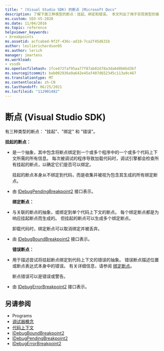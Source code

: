 ```yaml
---
title: " (Visual Studio SDK) 的断点 |Microsoft Docs"
description: 了解下面三种类型的断点：挂起、绑定和错误。 本文列出了用于实现类型的接口。
ms.custom: SEO-VS-2020
ms.date: 11/04/2016
ms.topic: reference
helpviewer_keywords:
- breakpoints
ms.assetid: acfcabed-9f2f-436c-ad18-7ca2f45d631b
author: leslierichardson95
ms.author: lerich
manager: jmartens
ms.workload:
- vssdk
ms.openlocfilehash: 1fce472faf95aa77f87ab02d78a3da640b6bd3bf
ms.sourcegitcommit: bab002936a9a642e45af407d652345c113a9c467
ms.translationtype: MT
ms.contentlocale: zh-CN
ms.lasthandoff: 06/25/2021
ms.locfileid: "112901482"
---
```

# <a name="breakpoints-visual-studio-sdk"></a>断点 (Visual Studio SDK)
有三种类型的断点： "挂起"、"绑定" 和 "错误"。

 **挂起的断点：**

- 是一个抽象，其中包含将断点绑定到一个或多个程序中的一个或多个代码上下文所需的所有信息。 每次被调试的程序导致加载代码时，调试引擎都会检查所有挂起的断点，以确定它们是否可以绑定。

   挂起的断点本身从不绑定到代码，而是收集并被视为包含其生成的所有绑定断点。

- 由 [IDebugPendingBreakpoint2](../../extensibility/debugger/reference/idebugpendingbreakpoint2.md) 接口表示。

  **绑定断点：**

- 与关联的断点的抽象，或绑定到单个代码上下文的断点。 每个绑定断点都是为响应挂起断点而生成的。 但挂起的断点可以生成多个绑定断点。

   卸载代码时，绑定断点可以取消绑定并被丢弃。

- 由 [IDebugBoundBreakpoint2](../../extensibility/debugger/reference/idebugboundbreakpoint2.md) 接口表示。

  **错误断点：**

- 用于描述尝试将挂起断点绑定到代码上下文的错误的抽象。 错误断点描述位置或断点表达式本身中的错误。 有关详细信息，请参阅 [绑定断点](../../extensibility/debugger/binding-breakpoints.md)。

   断点错误可以是错误或警告。

- 由 [IDebugErrorBreakpoint2](../../extensibility/debugger/reference/idebugerrorbreakpoint2.md) 接口表示。

## <a name="see-also"></a>另请参阅
- Programs 
- [调试器概念](../../extensibility/debugger/debugger-concepts.md)
- [代码上下文](../../extensibility/debugger/code-context.md)
- [IDebugBoundBreakpoint2](../../extensibility/debugger/reference/idebugboundbreakpoint2.md)
- [IDebugPendingBreakpoint2](../../extensibility/debugger/reference/idebugpendingbreakpoint2.md)
- [IDebugErrorBreakpoint2](../../extensibility/debugger/reference/idebugerrorbreakpoint2.md)
